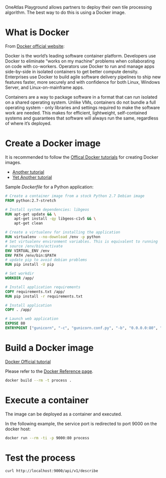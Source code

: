OneAtlas Playground allows partners to deploy their own tile processing algorithm.
The best way to do this is using a Docker image.

# What is Docker

From [Docker official website](http://www.docker.com):

Docker is the world’s leading software container platform. Developers use Docker to eliminate “works on my machine” problems when collaborating on code with co-workers. Operators use Docker to run and manage apps side-by-side in isolated containers to get better compute density. Enterprises use Docker to build agile software delivery pipelines to ship new features faster, more securely and with confidence for both Linux, Windows Server, and Linux-on-mainframe apps.

Containers are a way to package software in a format that can run isolated on a shared operating system. Unlike VMs, containers do not bundle a full operating system - only libraries and settings required to make the software work are needed. This makes for efficient, lightweight, self-contained systems and guarantees that software will always run the same, regardless of where it’s deployed.

# Create a Docker image

It is recommended to follow the [Offical Docker tutorials](https://docs.docker.com/get-started/part2/#introduction) for creating Docker images.

* [Another tutorial](https://rominirani.com/docker-tutorial-series-a7e6ff90a023)
* [Yet Another tutorial](https://docker-curriculum.com/)

Sample *Dockerfile* for a Python application:

```Dockerfile
# Create a container image from a stock Python 2.7 Debian image
FROM python:2.7-stretch

# Install system dependencies: libgeos
RUN apt-get update && \
    apt-get install -qy libgeos-c1v5 && \
    apt-get clean

# Create a virtualenv for installing the application
RUN virtualenv --no-download /env -p python
# Set virtualenv environment variables. This is equivalent to running
# source /env/bin/activate
ENV VIRTUAL_ENV /env
ENV PATH /env/bin:$PATH
# update pip to avoid debian problems
RUN pip install -U pip

# Set workdir
WORKDIR /app/

# Install application requirements
COPY requirements.txt /app/
RUN pip install -r requirements.txt

# Install application
COPY . /app/

# Launch web application
EXPOSE 80
ENTRYPOINT ["gunicorn", "-c", "gunicorn.conf.py", "-b", "0.0.0.0:80", "api:app"]
```

# Build a Docker image

[Docker Official tutorial](https://docs.docker.com/get-started/part2/#build-the-app)

Please refer to the [Docker Reference page](https://docs.docker.com/engine/reference/builder/). 

```bash
docker build --rm -t process .
```

# Execute a container

The image can be deployed as a container and executed.

In the following example, the service port is redirected to port 9000 on the docker host:

```bash
docker run --rm -ti -p 9000:80 process
```

# Test the process

```bash
curl http://localhost:9000/api/v1/describe
```
